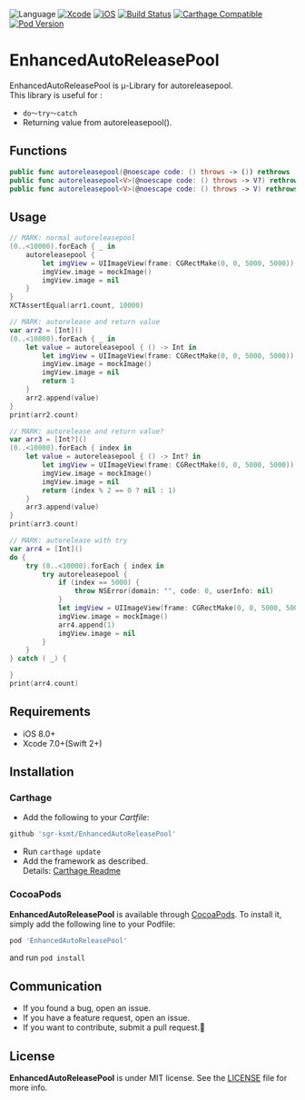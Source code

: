 ![Language](https://img.shields.io/badge/language-Swift%202%2B-orange.svg)
[![Xcode](https://img.shields.io/badge/Xcode-7.0%2B-brightgreen.svg?style=flat)]()
[![iOS](https://img.shields.io/badge/iOS-8.0%2B-brightgreen.svg?style=flat)]()
[![Build Status](https://travis-ci.org/sgr-ksmt/EnhancedAutoReleasePool.svg?branch=master)](https://travis-ci.org/sgr-ksmt/EnhancedAutoReleasePool)
[![Carthage Compatible](https://img.shields.io/badge/Carthage-compatible-4BC51D.svg?style=flat)](https://github.com/Carthage/Carthage)
[![Pod Version](https://img.shields.io/cocoapods/v/EnhancedAutoReleasePool.svg?style=flat)](http://cocoapods.org/pods/EnhancedAutoReleasePool)

# EnhancedAutoReleasePool

EnhancedAutoReleasePool is μ-Library for autoreleasepool.    
This library is useful for :
- `do〜try〜catch`
- Returning value from autoreleasepool().

## Functions

```swift
public func autoreleasepool(@noescape code: () throws -> ()) rethrows
public func autoreleasepool<V>(@noescape code: () throws -> V?) rethrows -> V?
public func autoreleasepool<V>(@noescape code: () throws -> V) rethrows -> V
```

## Usage

```swift
// MARK: normal autoreleasepool
(0..<10000).forEach { _ in
    autoreleasepool {
        let imgView = UIImageView(frame: CGRectMake(0, 0, 5000, 5000))
        imgView.image = mockImage()
        imgView.image = nil
    }
}
XCTAssertEqual(arr1.count, 10000)

// MARK: autorelease and return value
var arr2 = [Int]()
(0..<10000).forEach { _ in
    let value = autoreleasepool { () -> Int in
        let imgView = UIImageView(frame: CGRectMake(0, 0, 5000, 5000))
        imgView.image = mockImage()
        imgView.image = nil
        return 1
    }
    arr2.append(value)
}
print(arr2.count)

// MARK: autorelease and return value?
var arr3 = [Int?]()
(0..<10000).forEach { index in
    let value = autoreleasepool { () -> Int? in
        let imgView = UIImageView(frame: CGRectMake(0, 0, 5000, 5000))
        imgView.image = mockImage()
        imgView.image = nil
        return (index % 2 == 0 ? nil : 1)
    }
    arr3.append(value)
}
print(arr3.count)

// MARK: autorelease with try
var arr4 = [Int]()
do {
    try (0..<10000).forEach { index in
        try autoreleasepool {
            if (index == 5000) {
                throw NSError(domain: "", code: 0, userInfo: nil)
            }
            let imgView = UIImageView(frame: CGRectMake(0, 0, 5000, 5000))
            imgView.image = mockImage()
            arr4.append(1)
            imgView.image = nil
        }
    }
} catch ( _) {

}
print(arr4.count)
```

## Requirements
- iOS 8.0+
- Xcode 7.0+(Swift 2+)

## Installation

### Carthage

- Add the following to your *Cartfile*:

```bash
github 'sgr-ksmt/EnhancedAutoReleasePool'
```

- Run `carthage update`
- Add the framework as described.
<br> Details: [Carthage Readme](https://github.com/Carthage/Carthage#adding-frameworks-to-an-application)


### CocoaPods

**EnhancedAutoReleasePool** is available through [CocoaPods](http://cocoapods.org). To install
it, simply add the following line to your Podfile:

```ruby
pod 'EnhancedAutoReleasePool'
```

and run `pod install`


## Communication
- If you found a bug, open an issue.
- If you have a feature request, open an issue.
- If you want to contribute, submit a pull request.:muscle:

## License

**EnhancedAutoReleasePool** is under MIT license. See the [LICENSE](LICENSE) file for more info.